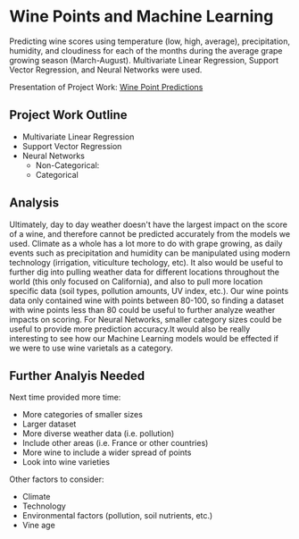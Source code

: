 # Wine Points and Machine Learning

Predicting wine scores using temperature (low, high, average), precipitation, humidity, and cloudiness for each of the months during the average grape growing season (March-August). Multivariate Linear Regression, Support Vector Regression, and Neural Networks were used.

Presentation of Project Work: [Wine Point Predictions](https://docs.google.com/presentation/d/15VnzyvONVWltduQ95HDWQV4EQO8L-cu261JYZhkuWII/edit?usp=sharing)

## Project Work Outline
- Multivariate Linear Regression
- Support Vector Regression
- Neural Networks
  - Non-Categorical:
  - Categorical

## Analysis
Ultimately, day to day weather doesn't have the largest impact on the score of a wine, and therefore cannot be predicted accurately from the models we used. Climate as a whole has a lot more to do with grape growing, as daily events such as precipitation and humidity can be manipulated using modern technology (irrigation, viticulture techology, etc). It also would be useful to further dig into pulling weather data for different locations throughout the world (this only focused on California), and also to pull more location specific data (soil types, pollution amounts, UV index, etc.). Our wine points data only contained wine with points between 80-100, so finding a dataset with wine points less than 80 could be useful to further analyze weather impacts on scoring. For Neural Networks, smaller category sizes could be useful to provide more prediction accuracy.It would also be really interesting to see how our Machine Learning models would be effected if we were to use wine varietals as a category.


## Further Analyis Needed
Next time provided more time:
- More categories of smaller sizes
- Larger dataset
- More diverse weather data (i.e. pollution)
- Include other areas (i.e. France or other countries)
- More wine to include a wider spread of points
- Look into wine varieties

Other factors to consider:
- Climate
- Technology
- Environmental factors (pollution, soil nutrients, etc.)
- Vine age
